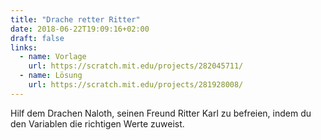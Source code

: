 ```yaml
---
title: "Drache retter Ritter"
date: 2018-06-22T19:09:16+02:00
draft: false
links:
  - name: Vorlage
    url: https://scratch.mit.edu/projects/282045711/
  - name: Lösung
    url: https://scratch.mit.edu/projects/281928008/
---
```


Hilf dem Drachen Naloth, seinen Freund Ritter Karl zu befreien, indem du den Variablen die richtigen Werte zuweist.
